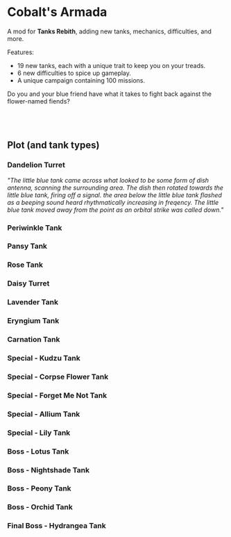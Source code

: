 #  Cobalt's Armada
A mod for __Tanks Rebith__, adding new tanks, mechanics, difficulties, and more.

Features:
- 19 new tanks, each with a unique trait to keep you on your treads.
- 6 new difficulties to spice up gameplay.
- A unique campaign containing 100 missions. 

Do you and your blue friend have what it takes to fight back against the flower-named fiends? 
<br><br><br><br>
## Plot (and tank types)





### Dandelion Turret
*"The little blue tank came across what looked to be some form of dish antenna, scanning the surrounding area. The dish then rotated towards the little blue tank, firing off a signal. the area below the little blue tank flashed as a beeping sound heard rhythmatically increasing in freqency. The little blue tank moved away from the point as an orbital strike was called down."*


### Periwinkle Tank


### Pansy Tank


### Rose Tank


### Daisy Turret


### Lavender Tank


### Eryngium Tank


### Carnation Tank

### Special - Kudzu Tank

### Special - Corpse Flower Tank

### Special - Forget Me Not Tank

### Special - Allium Tank

### Special - Lily Tank

### Boss - Lotus Tank

### Boss - Nightshade Tank

### Boss - Peony Tank

### Boss - Orchid Tank

### Final Boss - Hydrangea Tank



